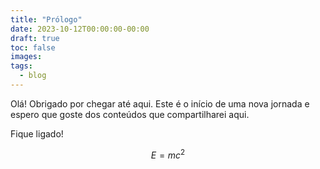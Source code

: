 ```yaml
---
title: "Prólogo"
date: 2023-10-12T00:00:00-00:00
draft: true
toc: false
images:
tags:
  - blog
---
```


Olá! Obrigado por chegar até aqui. Este é o início de uma nova jornada e espero que goste dos conteúdos que compartilharei aqui.

Fique ligado!


$$E=mc^2$$